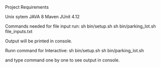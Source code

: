Project Requirements

Unix sytem
JAVA 8
Maven
JUnit 4.12

Commands needed for file input run:
sh bin/setup.sh
sh bin/parking_lot.sh file_inputs.txt

Output will be printed in console. 

Runn command for Interactive:
sh bin/setup.sh
sh bin/parking_lot.sh

and type command one by one to see output in console.